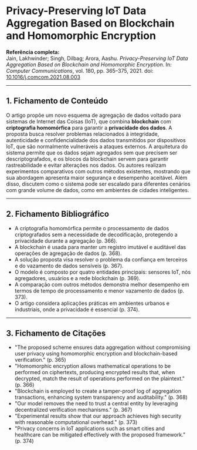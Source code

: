 # **Privacy-Preserving IoT Data Aggregation Based on Blockchain and Homomorphic Encryption**

**Referência completa:**  
Jain, Lakhwinder; Singh, Dilbag; Arora, Aashu. *Privacy-Preserving IoT Data Aggregation Based on Blockchain and Homomorphic Encryption*. In: *Computer Communications*, vol. 180, pp. 365–375, 2021. doi: [10.1016/j.comcom.2021.08.003](https://doi.org/10.1016/j.comcom.2021.08.003)

---

## 1. Fichamento de Conteúdo

O artigo propõe um novo esquema de agregação de dados voltado para sistemas de Internet das Coisas (IoT), que combina **blockchain** com **criptografia homomórfica** para garantir a **privacidade dos dados**. A proposta busca resolver problemas relacionados à integridade, autenticidade e confidencialidade dos dados transmitidos por dispositivos IoT, que são normalmente vulneráveis a ataques externos. A arquitetura do sistema permite que os dados sejam agregados sem que precisem ser descriptografados, e os blocos da blockchain servem para garantir rastreabilidade e evitar alterações nos dados. Os autores realizam experimentos comparativos com outros métodos existentes, mostrando que sua abordagem apresenta maior segurança e desempenho aceitável. Além disso, discutem como o sistema pode ser escalado para diferentes cenários com grande volume de dados, como em ambientes de cidades inteligentes.

---

## 2. Fichamento Bibliográfico

- A criptografia homomórfica permite o processamento de dados criptografados sem a necessidade de decodificação, protegendo a privacidade durante a agregação (p. 366).  
- A blockchain é usada para manter um registro imutável e auditável das operações de agregação de dados (p. 368).  
- A solução proposta visa resolver o problema da confiança em terceiros e do vazamento de dados sensíveis (p. 367).  
- O modelo é composto por quatro entidades principais: sensores IoT, nós agregadores, usuários e a rede blockchain (p. 369).  
- A comparação com outros métodos demonstra melhor desempenho em termos de tempo de processamento e menor vazamento de dados (p. 373).  
- O artigo considera aplicações práticas em ambientes urbanos e industriais, onde a privacidade é essencial (p. 374).

---

## 3. Fichamento de Citações

- "The proposed scheme ensures data aggregation without compromising user privacy using homomorphic encryption and blockchain-based verification." (p. 365)  
- "Homomorphic encryption allows mathematical operations to be performed on ciphertexts, producing encrypted results that, when decrypted, match the result of operations performed on the plaintext." (p. 366)  
- "Blockchain is employed to create a tamper-proof log of aggregation transactions, enhancing system transparency and auditability." (p. 368)  
- "Our model removes the need to trust a central entity by leveraging decentralized verification mechanisms." (p. 367)  
- "Experimental results show that our approach achieves high security with reasonable computational overhead." (p. 373)  
- "Privacy concerns in IoT applications such as smart cities and healthcare can be mitigated effectively with the proposed framework." (p. 374)
